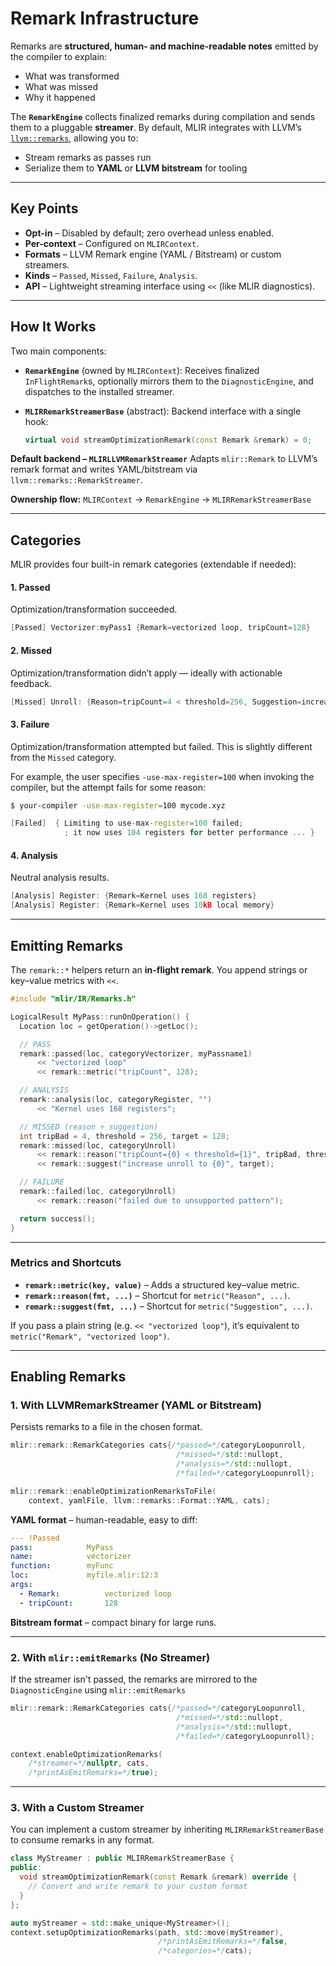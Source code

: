 # Remark Infrastructure

Remarks are **structured, human- and machine-readable notes** emitted by the
compiler to explain:

- What was transformed
- What was missed
- Why it happened

The **`RemarkEngine`** collects finalized remarks during compilation and sends
them to a pluggable **streamer**. By default, MLIR integrates with LLVM’s
[`llvm::remarks`](https://llvm.org/docs/Remarks.html), allowing you to:

- Stream remarks as passes run
- Serialize them to **YAML** or **LLVM bitstream** for tooling

______________________________________________________________________

## Key Points

- **Opt-in** – Disabled by default; zero overhead unless enabled.
- **Per-context** – Configured on `MLIRContext`.
- **Formats** – LLVM Remark engine (YAML / Bitstream) or custom streamers.
- **Kinds** – `Passed`, `Missed`, `Failure`, `Analysis`.
- **API** – Lightweight streaming interface using `<<` (like MLIR diagnostics).

______________________________________________________________________

## How It Works

Two main components:

- **`RemarkEngine`** (owned by `MLIRContext`): Receives finalized
  `InFlightRemark`s, optionally mirrors them to the `DiagnosticEngine`, and
  dispatches to the installed streamer.

- **`MLIRRemarkStreamerBase`** (abstract): Backend interface with a single hook:

  ```c++
  virtual void streamOptimizationRemark(const Remark &remark) = 0;
  ```

**Default backend – `MLIRLLVMRemarkStreamer`** Adapts `mlir::Remark` to LLVM’s
remark format and writes YAML/bitstream via `llvm::remarks::RemarkStreamer`.

**Ownership flow:** `MLIRContext` → `RemarkEngine` → `MLIRRemarkStreamerBase`

______________________________________________________________________

## Categories

MLIR provides four built-in remark categories (extendable if needed):

#### 1. **Passed**

Optimization/transformation succeeded.

```c++
[Passed] Vectorizer:myPass1 {Remark=vectorized loop, tripCount=128}
```

#### 2. **Missed**

Optimization/transformation didn’t apply — ideally with actionable feedback.

```c++
[Missed] Unroll: {Reason=tripCount=4 < threshold=256, Suggestion=increase unroll to 128}
```

#### 3. **Failure**

Optimization/transformation attempted but failed. This is slightly different
from the `Missed` category.

For example, the user specifies `-use-max-register=100` when invoking the
compiler, but the attempt fails for some reason:

```bash
$ your-compiler -use-max-register=100 mycode.xyz
```

```c++
[Failed]  { Limiting to use-max-register=100 failed;
            ; it now uses 104 registers for better performance ... }
```

#### 4. **Analysis**

Neutral analysis results.

```c++
[Analysis] Register: {Remark=Kernel uses 168 registers}
[Analysis] Register: {Remark=Kernel uses 10kB local memory}
```

______________________________________________________________________

## Emitting Remarks

The `remark::*` helpers return an **in-flight remark**. You append strings or
key–value metrics with `<<`.

```c++
#include "mlir/IR/Remarks.h"

LogicalResult MyPass::runOnOperation() {
  Location loc = getOperation()->getLoc();

  // PASS
  remark::passed(loc, categoryVectorizer, myPassname1)
      << "vectorized loop"
      << remark::metric("tripCount", 128);

  // ANALYSIS
  remark::analysis(loc, categoryRegister, "")
      << "Kernel uses 168 registers";

  // MISSED (reason + suggestion)
  int tripBad = 4, threshold = 256, target = 128;
  remark::missed(loc, categoryUnroll)
      << remark::reason("tripCount={0} < threshold={1}", tripBad, threshold)
      << remark::suggest("increase unroll to {0}", target);

  // FAILURE
  remark::failed(loc, categoryUnroll)
      << remark::reason("failed due to unsupported pattern");

  return success();
}
```

______________________________________________________________________

### Metrics and Shortcuts

- **`remark::metric(key, value)`** – Adds a structured key–value metric.
- **`remark::reason(fmt, ...)`** – Shortcut for `metric("Reason", ...)`.
- **`remark::suggest(fmt, ...)`** – Shortcut for `metric("Suggestion", ...)`.

If you pass a plain string (e.g. `<< "vectorized loop"`), it’s equivalent to
`metric("Remark", "vectorized loop")`.

______________________________________________________________________

## Enabling Remarks

### 1. **With LLVMRemarkStreamer (YAML or Bitstream)**

Persists remarks to a file in the chosen format.

```c++
mlir::remark::RemarkCategories cats{/*passed=*/categoryLoopunroll,
                                     /*missed=*/std::nullopt,
                                     /*analysis=*/std::nullopt,
                                     /*failed=*/categoryLoopunroll};

mlir::remark::enableOptimizationRemarksToFile(
    context, yamlFile, llvm::remarks::Format::YAML, cats);
```

**YAML format** – human-readable, easy to diff:

```yaml
--- !Passed
pass:            MyPass
name:            vectorizer
function:        myFunc
loc:             myfile.mlir:12:3
args:
  - Remark:          vectorized loop
  - tripCount:       128
```

**Bitstream format** – compact binary for large runs.

______________________________________________________________________

### 2. **With `mlir::emitRemarks` (No Streamer)**

If the streamer isn't passed, the remarks are mirrored to the `DiagnosticEngine`
using `mlir::emitRemarks`

```c++
mlir::remark::RemarkCategories cats{/*passed=*/categoryLoopunroll,
                                     /*missed=*/std::nullopt,
                                     /*analysis=*/std::nullopt,
                                     /*failed=*/categoryLoopunroll};

context.enableOptimizationRemarks(
    /*streamer=*/nullptr, cats,
    /*printAsEmitRemarks=*/true);
```

______________________________________________________________________

### 3. **With a Custom Streamer**

You can implement a custom streamer by inheriting `MLIRRemarkStreamerBase` to
consume remarks in any format.

```c++
class MyStreamer : public MLIRRemarkStreamerBase {
public:
  void streamOptimizationRemark(const Remark &remark) override {
    // Convert and write remark to your custom format
  }
};

auto myStreamer = std::make_unique<MyStreamer>();
context.setupOptimizationRemarks(path, std::move(myStreamer),
                                 /*printAsEmitRemarks=*/false,
                                 /*categories=*/cats);
```
